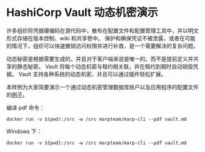 # HashiCorp Vault 动态机密演示

许多组织将凭据硬编码在源代码中，散布在配置文件和配置管理工具中，并以明文形式存储在版本控制、wiki 和共享卷中。 保护和确保凭证不被泄露，或者在可能的情况下，组织可以快速撤销访问权限并进行补救，是一个需要解决的复杂问题。

动态秘密是根据需要生成的，并且对于客户端来说是唯一的，而不是提前定义并共享的静态秘密。 Vault 将每个动态机密与租约相关联，并在租约到期时自动销毁凭据。 Vault 支持各种系统的动态机密，并且可以通过插件轻松扩展。

本样例为大家简要演示一个通过动态机密管理数据库账户以及应用程序的配置文件的[例子](vault.md)。

编译 pdf 命令：

```shell
docker run -v $(pwd):/src -w /src marpteam/marp-cli --pdf vault.md
```

Windows 下：

```shell
docker run -v ${pwd}:/src -w /src marpteam/marp-cli --pdf vault.md
```
